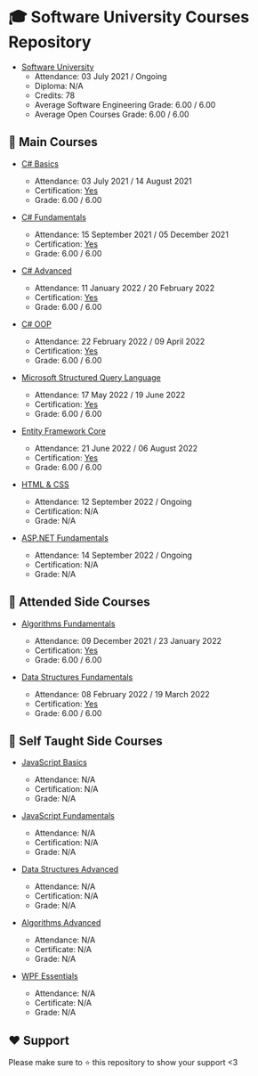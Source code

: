# :mortar_board: Software University Courses Repository
* [Software University](https://softuni.bg/)
	* Attendance: 03 July 2021 / Ongoing
	* Diploma: N/A
	* Credits: 78
	* Average Software Engineering Grade: 6.00 / 6.00
	* Average Open Courses Grade: 6.00 / 6.00

## :orange_book: Main Courses
* [C# Basics](https://github.com/vassdeniss/software-university-courses/tree/master/csharp-basics)
	* Attendance: 03 July 2021 / 14 August 2021
	* Certification: [Yes](https://softuni.bg/certificates/details/112260/58fd4d38)
	* Grade: 6.00 / 6.00

* [C# Fundamentals](https://github.com/vassdeniss/software-university-courses/tree/master/csharp-fundamentals)
	* Attendance: 15 September 2021 / 05 December 2021
	* Certification: [Yes](https://softuni.bg/certificates/details/119944/4c692338)
	* Grade: 6.00 / 6.00

* [C# Advanced](https://github.com/vassdeniss/software-university-courses/tree/master/csharp-advanced)
	* Attendance: 11 January 2022 / 20 February 2022
	* Certification: [Yes](https://softuni.bg/certificates/details/123677/93a93ca5)
	* Grade: 6.00 / 6.00

* [C# OOP](https://github.com/vassdeniss/software-university-courses/tree/master/csharp-oop)
	* Attendance: 22 February 2022 / 09 April 2022
	* Certification: [Yes](https://softuni.bg/certificates/details/131010/c54612b6)
	* Grade: 6.00 / 6.00

* [Microsoft Structured Query Language](https://github.com/vassdeniss/software-university-courses/tree/master/mssql)
	* Attendance: 17 May 2022 / 19 June 2022
	* Certification: [Yes](https://softuni.bg/certificates/details/134968/6699df29)
	* Grade: 6.00 / 6.00

* [Entity Framework Core](https://github.com/vassdeniss/software-university-courses/tree/master/ef-core)
	* Attendance: 21 June 2022 / 06 August 2022
	* Certification: [Yes](https://softuni.bg/certificates/details/138414/5c455176)
	* Grade: 6.00 / 6.00

* [HTML & CSS](https://github.com/vassdeniss/software-university-courses/tree/master/html-css)
	* Attendance: 12 September 2022 / Ongoing
	* Certification: N/A
	* Grade: N/A

* [ASP.NET Fundamentals](https://github.com/vassdeniss/software-university-courses/tree/master/asp-net-fundamentals)
	* Attendance: 14 September 2022 / Ongoing
	* Certification: N/A
	* Grade: N/A

## :green_book: Attended Side Courses
* [Algorithms Fundamentals](https://github.com/vassdeniss/software-university-courses/tree/master/csharp-algorithms-fundamentals)
	* Attendance: 09 December 2021 / 23 January 2022
	* Certification: [Yes](https://softuni.bg/certificates/details/123073/ced81e47)
	* Grade: 6.00 / 6.00

* [Data Structures Fundamentals](https://github.com/vassdeniss/software-university-courses/tree/master/csharp-data-structures-fundamentals)
	* Attendance: 08 February 2022 / 19 March 2022
	* Certification: [Yes](https://softuni.bg/certificates/details/127938/164b87e7)
	* Grade: 6.00 / 6.00

## :closed_book: Self Taught Side Courses
* [JavaScript Basics](https://github.com/vassdeniss/software-university-courses/tree/master/js-basics)
	* Attendance: N/A
	* Certification: N/A
	* Grade: N/A

* [JavaScript Fundamentals](https://github.com/vassdeniss/software-university-courses/tree/master/js-fundamentals)
	* Attendance: N/A
	* Certification: N/A
	* Grade: N/A

* [Data Structures Advanced](https://github.com/vassdeniss/software-university-courses/tree/master/csharp-data-structures-advanced)
	* Attendance: N/A
	* Certification: N/A
	* Grade: N/A

* [Algorithms Advanced](https://github.com/vassdeniss/software-university-courses/tree/master/csharp-algorithms-advanced)
	* Attendance: N/A
	* Certificate: N/A
	* Grade: N/A

* [WPF Essentials](https://github.com/vassdeniss/Chess-Engine-Wpf)
	* Attendance: N/A
	* Certificate: N/A
	* Grade: N/A

## :heart: Support
Please make sure to :star: this repository to show your support <3
